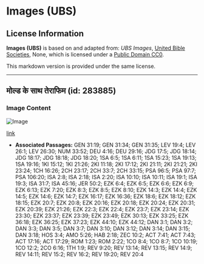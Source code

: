 # Images (UBS)

## License Information

**Images (UBS)** is based on and adapted from: _UBS Images_, [United Bible Societies](https://unitedbiblesocieties.org/), None, which is licensed under a [Public Domain CC0](https://creativecommons.org/public-domain/cc0/).

This markdown version is provided under the same license.



--------------------------------

## मोल्ड के साथ तेराफिम (id: 283885)

### Image Content

![Image](https://cdn.aquifer.bible/aquifer-content/resources/Media/WEB-0462_teraphim_with_mold.jpg)

[link](https://cdn.aquifer.bible/aquifer-content/resources/Media/WEB-0462_teraphim_with_mold.jpg)

* **Associated Passages:** GEN 31:19; GEN 31:34; GEN 31:35; LEV 19:4; LEV 26:1; LEV 26:30; NUM 33:52; DEU 4:16; DEU 29:16; JDG 17:5; JDG 18:14; JDG 18:17; JDG 18:18; JDG 18:20; 1SA 6:5; 1SA 6:11; 1SA 15:23; 1SA 19:13; 1SA 19:16; 1KI 15:12; 1KI 21:26; 2KI 11:18; 2KI 17:12; 2KI 21:11; 2KI 21:21; 2KI 23:24; 1CH 16:26; 2CH 23:17; 2CH 33:7; 2CH 33:15; PSA 96:5; PSA 97:7; PSA 106:20; ISA 2:8; ISA 2:18; ISA 2:20; ISA 10:10; ISA 10:11; ISA 19:1; ISA 19:3; ISA 31:7; ISA 45:16; JER 50:2; EZK 6:4; EZK 6:5; EZK 6:6; EZK 6:9; EZK 6:13; EZK 7:20; EZK 8:3; EZK 8:5; EZK 8:10; EZK 14:3; EZK 14:4; EZK 14:5; EZK 14:6; EZK 14:7; EZK 16:17; EZK 16:36; EZK 18:6; EZK 18:12; EZK 18:15; EZK 20:7; EZK 20:8; EZK 20:16; EZK 20:18; EZK 20:24; EZK 20:31; EZK 20:39; EZK 21:26; EZK 22:3; EZK 22:4; EZK 23:7; EZK 23:14; EZK 23:30; EZK 23:37; EZK 23:39; EZK 23:49; EZK 30:13; EZK 33:25; EZK 36:18; EZK 36:25; EZK 37:23; EZK 44:10; EZK 44:12; DAN 3:1; DAN 3:2; DAN 3:3; DAN 3:5; DAN 3:7; DAN 3:10; DAN 3:12; DAN 3:14; DAN 3:15; DAN 3:18; HOS 3:4; AMO 5:26; HAB 2:18; ZEC 10:2; ACT 7:41; ACT 7:43; ACT 17:16; ACT 17:29; ROM 1:23; ROM 2:22; 1CO 8:4; 1CO 8:7; 1CO 10:19; 1CO 12:2; 2CO 6:16; 1TH 1:9; REV 9:20; REV 13:14; REV 13:15; REV 14:9; REV 14:11; REV 15:2; REV 16:2; REV 19:20; REV 20:4

